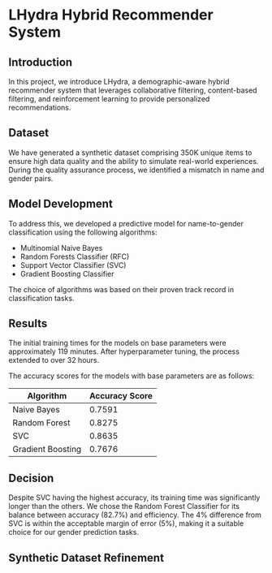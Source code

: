 # LHydra Hybrid Recommender System

## Introduction
In this project, we introduce LHydra, a demographic-aware hybrid recommender system that leverages collaborative filtering, content-based filtering, and reinforcement learning to provide personalized recommendations.

## Dataset
We have generated a synthetic dataset comprising 350K unique items to ensure high data quality and the ability to simulate real-world experiences. During the quality assurance process, we identified a mismatch in name and gender pairs.

## Model Development
To address this, we developed a predictive model for name-to-gender classification using the following algorithms:
- Multinomial Naive Bayes 
- Random Forests Classifier (RFC)
- Support Vector Classifier (SVC)
- Gradient Boosting Classifier

The choice of algorithms was based on their proven track record in classification tasks.

## Results
The initial training times for the models on base parameters were approximately 119 minutes. After hyperparameter tuning, the process extended to over 32 hours.

The accuracy scores for the models with base parameters are as follows:

| Algorithm          | Accuracy Score |
|--------------------|----------------|
| Naive Bayes        | 0.7591         |
| Random Forest      | 0.8275         |
| SVC                | 0.8635         |
| Gradient Boosting  | 0.7676         |

## Decision
Despite SVC having the highest accuracy, its training time was significantly longer than the others. We chose the Random Forest Classifier for its balance between accuracy (82.7%) and efficiency. The 4% difference from SVC is within the acceptable margin of error (5%), making it a suitable choice for our gender prediction tasks.


## Synthetic Dataset Refinement
